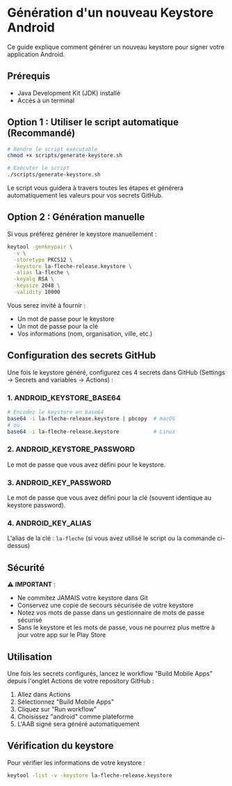 # Génération d'un nouveau Keystore Android

Ce guide explique comment générer un nouveau keystore pour signer votre application Android.

## Prérequis

- Java Development Kit (JDK) installé
- Accès à un terminal

## Option 1 : Utiliser le script automatique (Recommandé)

```bash
# Rendre le script exécutable
chmod +x scripts/generate-keystore.sh

# Exécuter le script
./scripts/generate-keystore.sh
```

Le script vous guidera à travers toutes les étapes et générera automatiquement les valeurs pour vos secrets GitHub.

## Option 2 : Génération manuelle

Si vous préférez générer le keystore manuellement :

```bash
keytool -genkeypair \
  -v \
  -storetype PKCS12 \
  -keystore la-fleche-release.keystore \
  -alias la-fleche \
  -keyalg RSA \
  -keysize 2048 \
  -validity 10000
```

Vous serez invité à fournir :
- Un mot de passe pour le keystore
- Un mot de passe pour la clé
- Vos informations (nom, organisation, ville, etc.)

## Configuration des secrets GitHub

Une fois le keystore généré, configurez ces 4 secrets dans GitHub (Settings → Secrets and variables → Actions) :

### 1. ANDROID_KEYSTORE_BASE64
```bash
# Encodez le keystore en base64
base64 -i la-fleche-release.keystore | pbcopy  # macOS
# ou
base64 -i la-fleche-release.keystore           # Linux
```

### 2. ANDROID_KEYSTORE_PASSWORD
Le mot de passe que vous avez défini pour le keystore.

### 3. ANDROID_KEY_PASSWORD
Le mot de passe que vous avez défini pour la clé (souvent identique au keystore password).

### 4. ANDROID_KEY_ALIAS
L'alias de la clé : `la-fleche` (si vous avez utilisé le script ou la commande ci-dessus)

## Sécurité

⚠️ **IMPORTANT** :
- Ne commitez JAMAIS votre keystore dans Git
- Conservez une copie de secours sécurisée de votre keystore
- Notez vos mots de passe dans un gestionnaire de mots de passe sécurisé
- Sans le keystore et les mots de passe, vous ne pourrez plus mettre à jour votre app sur le Play Store

## Utilisation

Une fois les secrets configurés, lancez le workflow "Build Mobile Apps" depuis l'onglet Actions de votre repository GitHub :
1. Allez dans Actions
2. Sélectionnez "Build Mobile Apps"
3. Cliquez sur "Run workflow"
4. Choisissez "android" comme plateforme
5. L'AAB signé sera généré automatiquement

## Vérification du keystore

Pour vérifier les informations de votre keystore :

```bash
keytool -list -v -keystore la-fleche-release.keystore
```
